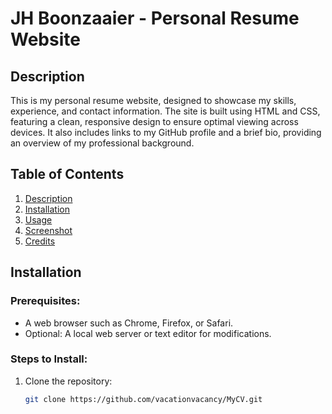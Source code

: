 # JH Boonzaaier - Personal Resume Website

## Description
This is my personal resume website, designed to showcase my skills, experience, and contact information. The site is built using HTML and CSS, featuring a clean, responsive design to ensure optimal viewing across devices. It also includes links to my GitHub profile and a brief bio, providing an overview of my professional background.

## Table of Contents
1. [Description](#description)
2. [Installation](#installation)
3. [Usage](#usage)
4. [Screenshot](#screenshot)
5. [Credits](#credits)

## Installation

### Prerequisites:
- A web browser such as Chrome, Firefox, or Safari.
- Optional: A local web server or text editor for modifications.

### Steps to Install:
1. Clone the repository:
   ```bash
   git clone https://github.com/vacationvacancy/MyCV.git

